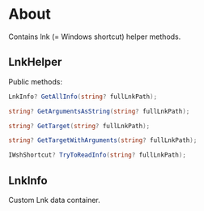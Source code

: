 # About

Contains lnk (= Windows shortcut) helper methods.

## LnkHelper

Public methods:

```c#
LnkInfo? GetAllInfo(string? fullLnkPath);

string? GetArgumentsAsString(string? fullLnkPath);

string? GetTarget(string? fullLnkPath);

string? GetTargetWithArguments(string? fullLnkPath);

IWshShortcut? TryToReadInfo(string? fullLnkPath);
```

## LnkInfo

Custom Lnk data container.
